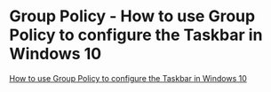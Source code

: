 # Group Policy - How to use Group Policy to configure the Taskbar in Windows 10
[How to use Group Policy to configure the Taskbar in Windows 10](https://technet.microsoft.com/en-us/itpro/windows/manage/configure-windows-10-taskbar)
